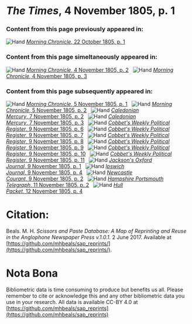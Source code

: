 # *The Times*, 4 November 1805, p. 1  
  
### Content from this page previously appeared in:  
![Hand](http://scissorsandpaste.net/wp-content/uploads/2017/06/smallhandpointer.png) [*Morning Chronicle*, 22 October 1805, p. 1](https://mhbeals.github.io/sap_html/Morning-Chronicle/Morning-Chronicle-22-October-1805-p-1)  
  
### Content from this page simeltaneously appeared in:  
![Hand](http://scissorsandpaste.net/wp-content/uploads/2017/06/smallhandpointer.png) [*Morning Chronicle*, 4 November 1805, p. 2](https://mhbeals.github.io/sap_html/Morning-Chronicle/Morning-Chronicle-4-November-1805-p-2)  
![Hand](http://scissorsandpaste.net/wp-content/uploads/2017/06/smallhandpointer.png) [*Morning Chronicle*, 4 November 1805, p. 3](https://mhbeals.github.io/sap_html/Morning-Chronicle/Morning-Chronicle-4-November-1805-p-3)  
  
### Content from this page subsequently appeared in:  
![Hand](http://scissorsandpaste.net/wp-content/uploads/2017/06/smallhandpointer.png) [*Morning Chronicle*, 5 November 1805, p. 1](https://mhbeals.github.io/sap_html/Morning-Chronicle/Morning-Chronicle-5-November-1805-p-1)  
![Hand](http://scissorsandpaste.net/wp-content/uploads/2017/06/smallhandpointer.png) [*Morning Chronicle*, 5 November 1805, p. 2](https://mhbeals.github.io/sap_html/Morning-Chronicle/Morning-Chronicle-5-November-1805-p-2)  
![Hand](http://scissorsandpaste.net/wp-content/uploads/2017/06/smallhandpointer.png) [*Caledonian Mercury*, 7 November 1805, p. 2](https://mhbeals.github.io/sap_html/Caledonian-Mercury/Caledonian-Mercury-7-November-1805-p-2)  
![Hand](http://scissorsandpaste.net/wp-content/uploads/2017/06/smallhandpointer.png) [*Caledonian Mercury*, 7 November 1805, p. 3](https://mhbeals.github.io/sap_html/Caledonian-Mercury/Caledonian-Mercury-7-November-1805-p-3)  
![Hand](http://scissorsandpaste.net/wp-content/uploads/2017/06/smallhandpointer.png) [*Cobbet's Weekly Political Register*, 9 November 1805, p. 6](https://mhbeals.github.io/sap_html/Cobbet's-Weekly-Political-Register/Cobbet's-Weekly-Political-Register-9-November-1805-p-6)  
![Hand](http://scissorsandpaste.net/wp-content/uploads/2017/06/smallhandpointer.png) [*Cobbet's Weekly Political Register*, 9 November 1805, p. 7](https://mhbeals.github.io/sap_html/Cobbet's-Weekly-Political-Register/Cobbet's-Weekly-Political-Register-9-November-1805-p-7)  
![Hand](http://scissorsandpaste.net/wp-content/uploads/2017/06/smallhandpointer.png) [*Cobbet's Weekly Political Register*, 9 November 1805, p. 8](https://mhbeals.github.io/sap_html/Cobbet's-Weekly-Political-Register/Cobbet's-Weekly-Political-Register-9-November-1805-p-8)  
![Hand](http://scissorsandpaste.net/wp-content/uploads/2017/06/smallhandpointer.png) [*Cobbet's Weekly Political Register*, 9 November 1805, p. 9](https://mhbeals.github.io/sap_html/Cobbet's-Weekly-Political-Register/Cobbet's-Weekly-Political-Register-9-November-1805-p-9)  
![Hand](http://scissorsandpaste.net/wp-content/uploads/2017/06/smallhandpointer.png) [*Cobbet's Weekly Political Register*, 9 November 1805, p. 10](https://mhbeals.github.io/sap_html/Cobbet's-Weekly-Political-Register/Cobbet's-Weekly-Political-Register-9-November-1805-p-10)  
![Hand](http://scissorsandpaste.net/wp-content/uploads/2017/06/smallhandpointer.png) [*Cobbet's Weekly Political Register*, 9 November 1805, p. 11](https://mhbeals.github.io/sap_html/Cobbet's-Weekly-Political-Register/Cobbet's-Weekly-Political-Register-9-November-1805-p-11)  
![Hand](http://scissorsandpaste.net/wp-content/uploads/2017/06/smallhandpointer.png) [*Jackson's Oxford Journal*, 9 November 1805, p. 1](https://mhbeals.github.io/sap_html/Jackson's-Oxford-Journal/Jackson's-Oxford-Journal-9-November-1805-p-1)  
![Hand](http://scissorsandpaste.net/wp-content/uploads/2017/06/smallhandpointer.png) [*Ipswich Journal*, 9 November 1805, p. 4](https://mhbeals.github.io/sap_html/Ipswich-Journal/Ipswich-Journal-9-November-1805-p-4)  
![Hand](http://scissorsandpaste.net/wp-content/uploads/2017/06/smallhandpointer.png) [*Newcastle Courant*, 9 November 1805, p. 2](https://mhbeals.github.io/sap_html/Newcastle-Courant/Newcastle-Courant-9-November-1805-p-2)  
![Hand](http://scissorsandpaste.net/wp-content/uploads/2017/06/smallhandpointer.png) [*Hampshire Portsmouth Telegraph*, 11 November 1805, p. 2](https://mhbeals.github.io/sap_html/Hampshire-Portsmouth-Telegraph/Hampshire-Portsmouth-Telegraph-11-November-1805-p-2)  
![Hand](http://scissorsandpaste.net/wp-content/uploads/2017/06/smallhandpointer.png) [*Hull Packet*, 12 November 1805, p. 4](https://mhbeals.github.io/sap_html/Hull-Packet/Hull-Packet-12-November-1805-p-4)  


# Citation: 

Beals. M. H. *Scissors and Paste Database: A Map of Reprinting and Reuse in the Anglophone Newspaper Press v.1.0.1.* 2 June 2017. Available at [https://github.com/mhbeals/sap_reprints/](https://github.com/mhbeals/sap_reprints/). 

# Nota Bona

Bibliometric data is time consuming to produce but benefits us all. Please remember to cite or acknowledge this and any other bibliometric data you use in your research. All data is available CC-BY 4.0 at [https://github.com/mhbeals/sap_reprints](https://github.com/mhbeals/sap_reprints)